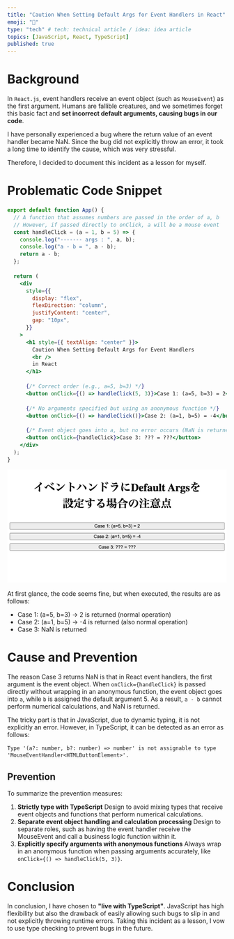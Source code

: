 ```yaml
---
title: "Caution When Setting Default Args for Event Handlers in React"
emoji: "🔨"
type: "tech" # tech: technical article / idea: idea article
topics: [JavaScript, React, TypeScript]
published: true
---
```


# Background

In `React.js`, event handlers receive an event object (such as `MouseEvent`) as the first argument.
Humans are fallible creatures, and we sometimes forget this basic fact and **set incorrect default arguments, causing bugs in our code**.

I have personally experienced a bug where the return value of an event handler became NaN.
Since the bug did not explicitly throw an error, it took a long time to identify the cause, which was very stressful.

Therefore, I decided to document this incident as a lesson for myself.

# Problematic Code Snippet

```jsx
export default function App() {
  // A function that assumes numbers are passed in the order of a, b
  // However, if passed directly to onClick, a will be a mouse event
  const handleClick = (a = 1, b = 5) => {
    console.log("------- args : ", a, b);
    console.log("a - b = ", a - b);
    return a - b;
  };

  return (
    <div
      style={{
        display: "flex",
        flexDirection: "column",
        justifyContent: "center",
        gap: "10px",
      }}
    >
      <h1 style={{ textAlign: "center" }}>
        Caution When Setting Default Args for Event Handlers
        <br />
        in React
      </h1>

      {/* Correct order (e.g., a=5, b=3) */}
      <button onClick={() => handleClick(5, 3)}>Case 1: (a=5, b=3) = 2</button>

      {/* No arguments specified but using an anonymous function */}
      <button onClick={() => handleClick()}>Case 2: (a=1, b=5) = -4</button>

      {/* Event object goes into a, but no error occurs (NaN is returned) */}
      <button onClick={handleClick}>Case 3: ??? = ???</button>
    </div>
  );
}
```

![alt text](/images/doc11/image.png)

At first glance, the code seems fine, but when executed, the results are as follows:

- Case 1: (a=5, b=3) → 2 is returned (normal operation)
- Case 2: (a=1, b=5) → -4 is returned (also normal operation)
- Case 3: NaN is returned

# Cause and Prevention

The reason Case 3 returns NaN is that in React event handlers, the first argument is the event object.
When `onClick={handleClick}` is passed directly without wrapping in an anonymous function,
the event object goes into `a`, while `b` is assigned the default argument 5.
As a result, `a - b` cannot perform numerical calculations, and NaN is returned.

The tricky part is that in JavaScript, due to dynamic typing, it is not explicitly an error.
However, in TypeScript, it can be detected as an error as follows:

```text
Type '(a?: number, b?: number) => number' is not assignable to type 'MouseEventHandler<HTMLButtonElement>'.
```

## Prevention
To summarize the prevention measures:

1. **Strictly type with TypeScript**
   Design to avoid mixing types that receive event objects and functions that perform numerical calculations.
2. **Separate event object handling and calculation processing**
   Design to separate roles, such as having the event handler receive the MouseEvent and call a business logic function within it.
3. **Explicitly specify arguments with anonymous functions**
   Always wrap in an anonymous function when passing arguments accurately, like `onClick={() => handleClick(5, 3)}`.

# Conclusion
In conclusion, I have chosen to **"live with TypeScript"**.
JavaScript has high flexibility but also the drawback of easily allowing such bugs to slip in and not explicitly throwing runtime errors.
Taking this incident as a lesson, I vow to use type checking to prevent bugs in the future.
